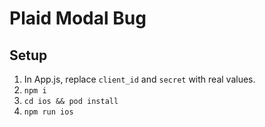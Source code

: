 # Plaid Modal Bug
## Setup
1. In App.js, replace `client_id` and `secret` with real values.
1. `npm i`
1. `cd ios && pod install`
1. `npm run ios`
